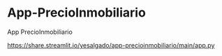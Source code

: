 # App-PrecioInmobiliario
App PrecioInmobiliario

https://share.streamlit.io/yesalgado/app-precioinmobiliario/main/app.py
